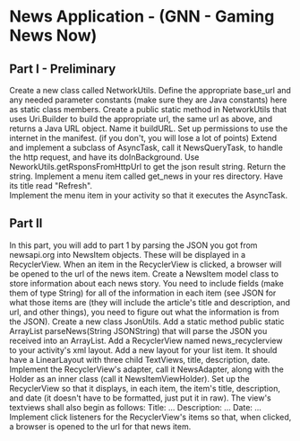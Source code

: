 # News Application - (GNN - Gaming News Now)
## Part I - Preliminary

Create a new class called NetworkUtils. 
Define the appropriate base_url and any needed parameter constants (make sure they are Java constants) here as static class members.
Create a public static method in NetworkUtils that uses Uri.Builder to build the appropriate url, the same url as above, and returns a Java URL object. 
Name it buildURL.
Set up permissions to use the internet in the manifest. (if you don't, you will lose a lot of points)
Extend and implement a subclass of AsyncTask, call it NewsQueryTask, to handle the http request, and have its doInBackground. 
Use NeworkUtils.getRsponsFromHttpUrl to get the json result string. Return the string.
Implement a menu item called get_news in your res directory. Have its title read "Refresh".  
Implement the menu item in your activity so that it executes the AsyncTask.

## Part II

In this part, you will add to part 1 by parsing the JSON you got from newsapi.org into NewsItem objects. 
These will be displayed in a RecyclerView. 
When an item in the RecyclerView is clicked, a browser will be opened to the url of the news item.
Create a NewsItem model class to store information about each news story. You need to include fields 
(make them of type String) for all of the information in each item (see JSON for what those items are 
(they will include the article's title and description, and url, and other things), you need to figure out 
what the information is from the JSON). 
Create a new class JsonUtils. Add a static method public static ArrayList<NewsItem> parseNews(String JSONString) that
will parse the JSON you received into an ArrayList<NewsItem>.
Add a RecyclerView named news_recyclerview to your activity's xml layout. Add a new layout for your list item. 
It should have a LinearLayout with three child TextViews, title, description, date. 
Implement the RecyclerView's adapter, call it NewsAdapter, along with the Holder as an inner class (call it NewsItemViewHolder). 
Set up the RecyclerView so that it displays, in each item, the item's title, description, and date (it doesn't have to be formatted, just put it in raw). 
The view's textviews shall also begin as follows:
Title: ...
Description: ...
Date: ...
Implement click listeners for the RecyclerView's items so that, when clicked, a browser is opened to the url for that news item. 
